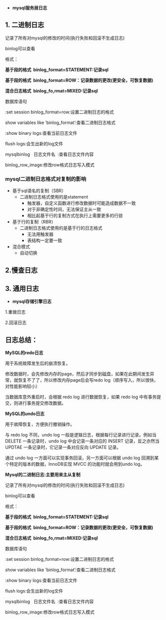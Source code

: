 

- **mysql服务层日志**

## 1. 二进制日志

记录了所有对mysql的修改的时间(执行失败和回滚不生成日志)

binlog可以查看

格式：

**基于段的格式  binlog_format=STATEMENT:记录sql**

**基于段的格式  binlog_format=ROW：记录数据的更改(更安全，可恢复数据)**

**混合日志格式  binlog_fo,rmat=MIXED:记录sql**

数据库语句

:set session binlog_format=row:设置二进制日志的格式

show variables like ‘binlog_format’:查看二进制日志格式

:show binary logs:查看当前日志文件

flush logs:会生出新的log文件

mysqlbinlog   日志文件名  :查看日志文件内容

binlog_row_image:修改row格式日志写入模式

### mysql二进制日志格式对复制的影响

- 基于sql语名的复制（SBR）
    - 二进制日志格式使用的是statement
        - 触发器，自定义函数进行修改数据时可能造成数据不一致
        - 对于非确定性时间，无法保证主从一致
        - 相比起基于行的复制方式在执行上需要更多的行锁
- 基于行的复制（RBR）
    - 二进制日志格式使用的是基于行的日志格式
        - 无法用触发器
        - 表结构一定要一致
- 混合模式
    - 自动切换

## 2.慢查日志

## 3. 通用日志

- **mysql存储引擎日志**

1.重做日志

2.回滚日志

## 日志总结：

**MySQL的redo日志**

用于系统故障发生后的崩溃恢复。

修改数据时，会先修改内存的page，然后才同步到磁盘，如果在此期间发生异常，就恢复不了了，所以修改内存page后会写redo log（顺序写入，所以很快，对性能影响较小）

当数据库意外重启时，会根据 redo log 进行数据恢复，如果 redo log 中有事务提交，则进行事务提交修改数据。

**MySQL的undo日志**

用于故障恢复，方便执行撤销操作。

与 redo log 不同，undo log 一般是逻辑日志，根据每行记录进行记录。例如当 DELETE 一条记录时，undo log 中会记录一条对应的 INSERT 记录，反之亦然当 UPDTAE 一条记录时，它记录一条对应反向 UPDATE 记录。

通过 undo log 一方面可以实现事务回滚，另一方面可以根据 undo log 回溯到某个特定的版本的数据，InnoDB实现 MVCC 的功能时就会用到undo log。

**Mysql的二进制日志:主要用来主从复制**

记录了所有对mysql的修改的时间(执行失败和回滚不生成日志)

binlog可以查看

格式：

**基于段的格式  binlog_format=STATEMENT:记录sql**

**基于段的格式  binlog_format=ROW：记录数据的更改(更安全，可恢复数据)**

**混合日志格式  binlog_fo,rmat=MIXED:记录sql**

数据库语句

:set session binlog_format=row:设置二进制日志的格式

show variables like ‘binlog_format’:查看二进制日志格式

:show binary logs:查看当前日志文件

flush logs:会生出新的log文件

mysqlbinlog   日志文件名  :查看日志文件内容

binlog_row_image:修改row格式日志写入模式